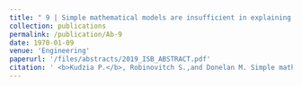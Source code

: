 ```yaml
---
title: " 9 | Simple mathematical models are insufficient in explaining vertical jumping.  [Poster](/files/abstracts/2019_ISB_POSTER.pdf) "
collection: publications
permalink: /publication/Ab-9
date: 1970-01-09 
venue: 'Engineering'
paperurl: '/files/abstracts/2019_ISB_ABSTRACT.pdf'
citation: ' <b>Kudzia P.</b>, Robinovitch S.,and Donelan M. Simple mathematical models are insufficient in explaining vertical jumping. <i> XXVII Congress of the International Society of Biomechanics</i>. Calgary, Canada. Award: Shortlisted for the David Winter Young Investigator Award <b>2019</b> ' [Poster](/files/abstracts/2019_ISB_POSTER.pdf) 
---
```



